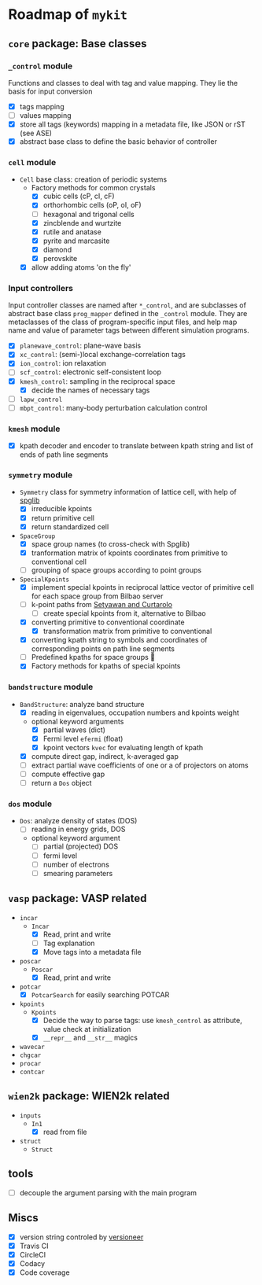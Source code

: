 # Roadmap of `mykit`

## `core` package: Base classes


### `_control` module

Functions and classes to deal with tag and value mapping. 
They lie the basis for input conversion
  - [x] tags mapping
  - [ ] values mapping
  - [x] store all tags (keywords) mapping in a metadata file, like JSON or rST (see ASE)
  - [x] abstract base class to define the basic behavior of controller

### `cell` module

- `Cell` base class: creation of periodic systems
  - Factory methods for common crystals
    - [x] cubic cells (cP, cI, cF)
    - [x] orthorhombic cells (oP, oI, oF)
    - [ ] hexagonal and trigonal cells
    - [x] zincblende and wurtzite
    - [x] rutile and anatase
    - [x] pyrite and marcasite
    - [x] diamond
    - [x] perovskite
  - [x] allow adding atoms 'on the fly'

### Input controllers

Input controller classes are named after `*_control`, and are subclasses of abstract base class `prog_mapper` defined in the `_control` module.
They are metaclasses of the class of program-specific input files, 
and help map name and value of parameter tags between different simulation programs.
- [x] `planewave_control`: plane-wave basis
- [x] `xc_control`: (semi-)local exchange-correlation tags
- [x] `ion_control`: ion relaxation
- [ ] `scf_control`: electronic self-consistent loop
- [x] `kmesh_control`: sampling in the reciprocal space
  - [x] decide the names of necessary tags
- [ ] `lapw_control`
- [ ] `mbpt_control`: many-body perturbation calculation control

### `kmesh` module

- [x] kpath decoder and encoder to translate between kpath string and list of ends of path line segments

### `symmetry` module

- `Symmetry` class for symmetry information of lattice cell, with help of [spglib](https://atztogo.github.io/spglib/python-spglib.html)
  - [x] irreducible kpoints
  - [x] return primitive cell
  - [x] return standardized cell
- `SpaceGroup`
  - [x] space group names (to cross-check with Spglib)
  - [x] tranformation matrix of kpoints coordinates from primitive to conventional cell
  - [ ] grouping of space groups according to point groups
- `SpecialKpoints`
  - [x] implement special kpoints in reciprocal lattice vector of primitive cell for each space group from Bilbao server
  - [ ] k-point paths from [Setyawan and Curtarolo](https://doi.org/10.1016/j.commatsci.2010.05.010)
    - [ ] create special kpoints from it, alternative to Bilbao
  - [x] converting primitive to conventional coordinate
    - [x] transformation matrix from primitive to conventional
  - [x] converting kpath string to symbols and coordinates of corresponding points on path line segments
  - [ ] Predefined kpaths for space groups :wrench:
  - [x] Factory methods for kpaths of special kpoints

### `bandstructure` module

- `BandStructure`: analyze band structure
  - [x] reading in eigenvalues, occupation numbers and kpoints weight
  - optional keyword arguments
    - [x] partial waves (dict)
    - [x] Fermi level `efermi` (float)
    - [x] kpoint vectors `kvec` for evaluating length of kpath
  - [x] compute direct gap, indirect, k-averaged gap
  - [ ] extract partial wave coefficients of one or a of projectors on atoms
  - [ ] compute effective gap
  - [ ] return a `Dos` object

### `dos` module

- `Dos`: analyze density of states (DOS)
  - [ ] reading in energy grids, DOS
  - optional keyword argument
    - [ ] partial (projected) DOS
    - [ ] fermi level
    - [ ] number of electrons
    - [ ] smearing parameters

## `vasp` package: VASP related

- `incar`
  - `Incar`
    - [x] Read, print and write 
    - [ ] Tag explanation
    - [x] Move tags into a metadata file
- `poscar` 
  - `Poscar`
    - [x] Read, print and write
- `potcar`
  - [x] `PotcarSearch` for easily searching POTCAR
- `kpoints`
  - `Kpoints`
    - [x] Decide the way to parse tags: use `kmesh_control` as attribute, value check at initialization
    - [x] `__repr__` and `__str__` magics
- `wavecar`
- `chgcar`
- `procar`
- `contcar`

## `wien2k` package: WIEN2k related

- `inputs`
  - `In1`
    - [x] read from file
- `struct`
  - `Struct`

## tools

- [ ] decouple the argument parsing with the main program


## Miscs

- [x] version string controled by [versioneer](https://github.com/warner/python-versioneer)
- [x] Travis CI
- [x] CircleCI
- [x] Codacy
- [x] Code coverage